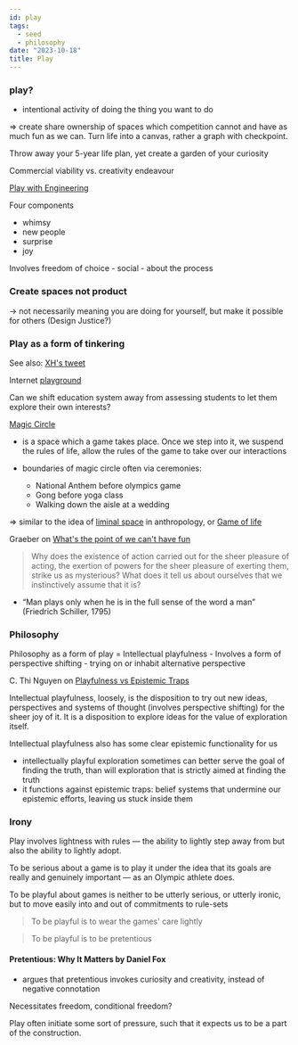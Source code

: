 ```yaml
---
id: play
tags:
  - seed
  - philosophy
date: "2023-10-18"
title: Play
---
```


### play?

- intentional activity of doing the thing you want to do

=> create share ownership of spaces which competition cannot and have as much fun as we can. Turn life into a canvas, rather a graph with checkpoint.

Throw away your 5-year life plan, yet create a garden of your curiosity

Commercial viability vs. creativity endeavour

[Play with Engineering](https://www.youtube.com/watch?v=6Ao8GS488hA&t=579s&ab_channel=StrangeLoopConference)

Four components

- whimsy
- new people
- surprise
- joy

Involves freedom of choice - social - about the process

### Create spaces not product

-> not necessarily meaning you are doing for yourself, but make it possible for others (Design Justice?)

### Play as a form of tinkering

See also: [XH's tweet](https://twitter.com/xhfloz/status/1704176399173488823)

Internet [playground](https://woolgather.sh/issue/2)

Can we shift education system away from assessing students to let them explore their own interests?

[Magic Circle](https://subconscious.substack.com/p/magic-circles)

- is a space which a game takes place. Once we step into it, we suspend the rules of life, allow the rules of the game to take over our interactions

- boundaries of magic circle often via ceremonies:

  - National Anthem before olympics game
  - Gong before yoga class
  - Walking down the aisle at a wedding

=> similar to the idea of [liminal space](https://en.wikipedia.org/wiki/Liminality) in anthropology, or [Game of life](https://en.wikipedia.org/wiki/Conway%27s_Game_of_Life)

Graeber on [What's the point of we can't have fun](https://davidgraeber.org/articles/whats-the-point-if-we-cant-have-fun/)

> Why does the existence of action carried out for the sheer pleasure of acting, the exertion of powers for the sheer pleasure of exerting them, strike us as mysterious? What does it tell us about ourselves that we instinctively assume that it is?

- “Man plays only when he is in the full sense of the word a man” (Friedrich Schiller, 1795)

### Philosophy

Philosophy as a form of play = Intellectual playfulness - Involves a form of perspective shifting - trying on or inhabit alternative perspective

C. Thi Nguyen on [Playfulness vs Epistemic Traps](https://philpapers.org/archive/NGUPVE.pdf)

Intellectual playfulness, loosely, is the disposition to try out new ideas, perspectives and systems of thought (involves perspective shifting) for the sheer joy of it. It is a disposition to explore ideas for the value of exploration itself.

Intellectual playfulness also has some clear epistemic functionality for us

- intellectually playful exploration sometimes can better serve the goal of finding the truth, than will exploration that is strictly aimed at finding the truth
- it functions against epistemic traps: belief systems that undermine our epistemic efforts, leaving us stuck inside them

### Irony

Play involves lightness with rules — the ability to lightly step away from but also the ability to lightly adopt.

To be serious about a game is to play it under the idea that its goals are really and genuinely important — as an Olympic athlete does.

To be playful about games is neither to be utterly serious, or utterly ironic, but to move easily into and out of commitments to rule-sets

> To be playful is to wear the games' care lightly

> To be playful is to be pretentious

#### Pretentious: Why It Matters by Daniel Fox

- argues that pretentious invokes curiosity and creativity, instead of negative connotation

Necessitates freedom, conditional freedom?

Play often initiate some sort of pressure, such that it expects us to be a part of the construction.
